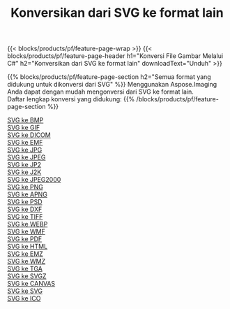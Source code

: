 ﻿---
title: Konversikan dari SVG ke format lain 
weight: 3920
url: /id/java/conversion/from/svg 
lang: id
langdirlevel: 2
locales: zh-hans,ja,it,ru,de,es,fr,nl,id,lt,pl,pt,vi,tr,ko,zh-hant,ar,hi,th,sv,cs,uk,he
description: Menggunakan Aspose.Imaging Anda dapat dengan mudah mengonversi dari SVG ke format lain
---

{{< blocks/products/pf/feature-page-wrap >}}
{{< blocks/products/pf/feature-page-header h1="Konversi File Gambar Melalui C#" h2="Konversikan dari SVG ke format lain" downloadText="Unduh" >}}


{{% blocks/products/pf/feature-page-section  h2="Semua format yang didukung untuk dikonversi dari SVG" %}}
Menggunakan Aspose.Imaging Anda dapat dengan mudah mengonversi dari SVG ke format lain.
<br/>
Daftar lengkap konversi yang didukung:
{{% /blocks/products/pf/feature-page-section %}}
<div class="container-fluid productfamilypage bg-gray">
    <div class="convertypes bg-gray agp-content section">
        <div class="container">
		<div class="row other-converters">
		    <div class='col-md-2 other-converter remove-lp remove-rp'><a href="/imaging/id/java/conversion/svg-to-bmp" >SVG ke BMP</a></div><div class='col-md-2 other-converter remove-lp remove-rp'><a href="/imaging/id/java/conversion/svg-to-gif" >SVG ke GIF</a></div><div class='col-md-2 other-converter remove-lp remove-rp'><a href="/imaging/id/java/conversion/svg-to-dicom" >SVG ke DICOM</a></div><div class='col-md-2 other-converter remove-lp remove-rp'><a href="/imaging/id/java/conversion/svg-to-emf" >SVG ke EMF</a></div><div class='col-md-2 other-converter remove-lp remove-rp'><a href="/imaging/id/java/conversion/svg-to-jpg" >SVG ke JPG</a></div><div class='col-md-2 other-converter remove-lp remove-rp'><a href="/imaging/id/java/conversion/svg-to-jpeg" >SVG ke JPEG</a></div><div class='col-md-2 other-converter remove-lp remove-rp'><a href="/imaging/id/java/conversion/svg-to-jp2" >SVG ke JP2</a></div><div class='col-md-2 other-converter remove-lp remove-rp'><a href="/imaging/id/java/conversion/svg-to-j2k" >SVG ke J2K</a></div><div class='col-md-2 other-converter remove-lp remove-rp'><a href="/imaging/id/java/conversion/svg-to-jpeg2000" >SVG ke JPEG2000</a></div><div class='col-md-2 other-converter remove-lp remove-rp'><a href="/imaging/id/java/conversion/svg-to-png" >SVG ke PNG</a></div><div class='col-md-2 other-converter remove-lp remove-rp'><a href="/imaging/id/java/conversion/svg-to-apng" >SVG ke APNG</a></div><div class='col-md-2 other-converter remove-lp remove-rp'><a href="/imaging/id/java/conversion/svg-to-psd" >SVG ke PSD</a></div><div class='col-md-2 other-converter remove-lp remove-rp'><a href="/imaging/id/java/conversion/svg-to-dxf" >SVG ke DXF</a></div><div class='col-md-2 other-converter remove-lp remove-rp'><a href="/imaging/id/java/conversion/svg-to-tiff" >SVG ke TIFF</a></div><div class='col-md-2 other-converter remove-lp remove-rp'><a href="/imaging/id/java/conversion/svg-to-webp" >SVG ke WEBP</a></div><div class='col-md-2 other-converter remove-lp remove-rp'><a href="/imaging/id/java/conversion/svg-to-wmf" >SVG ke WMF</a></div><div class='col-md-2 other-converter remove-lp remove-rp'><a href="/imaging/id/java/conversion/svg-to-pdf" >SVG ke PDF</a></div><div class='col-md-2 other-converter remove-lp remove-rp'><a href="/imaging/id/java/conversion/svg-to-html" >SVG ke HTML</a></div><div class='col-md-2 other-converter remove-lp remove-rp'><a href="/imaging/id/java/conversion/svg-to-emz" >SVG ke EMZ</a></div><div class='col-md-2 other-converter remove-lp remove-rp'><a href="/imaging/id/java/conversion/svg-to-wmz" >SVG ke WMZ</a></div><div class='col-md-2 other-converter remove-lp remove-rp'><a href="/imaging/id/java/conversion/svg-to-tga" >SVG ke TGA</a></div><div class='col-md-2 other-converter remove-lp remove-rp'><a href="/imaging/id/java/conversion/svg-to-svgz" >SVG ke SVGZ</a></div><div class='col-md-2 other-converter remove-lp remove-rp'><a href="/imaging/id/java/conversion/svg-to-canvas" >SVG ke CANVAS</a></div><div class='col-md-2 other-converter remove-lp remove-rp'><a href="/imaging/id/java/conversion/svg-to-svg" >SVG ke SVG</a></div><div class='col-md-2 other-converter remove-lp remove-rp'><a href="/imaging/id/java/conversion/svg-to-ico" >SVG ke ICO</a></div>
                </div>
        </div>
    </div>
</div>
<br/>


